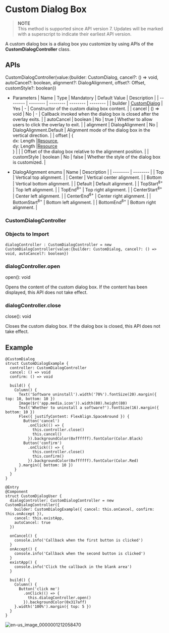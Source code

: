 # Custom Dialog Box


> **NOTE**<br>
> This method is supported since API version 7. Updates will be marked with a superscript to indicate their earliest API version.


A custom dialog box is a dialog box you customize by using APIs of the **CustomDialogController** class.


## APIs

CustomDialogController(value:{builder: CustomDialog, cancel?: () =&gt; void,  autoCancel?: boolean, alignment?: DialogAlignment, offset?: Offset, customStyle?: boolean}) 


- Parameters
  | Name | Type | Mandatory | Default Value | Description |
  | -------- | -------- | -------- | -------- | -------- |
  | builder | [CustomDialog](../../ui/ts-component-based-customdialog.md) | Yes | - | Constructor of the custom dialog box content. |
  | cancel | () =&gt; void | No | - | Callback invoked when the dialog box is closed after the overlay exits. |
  | autoCancel | boolean | No | true | Whether to allow users to click the overlay to exit. |
  | alignment | DialogAlignment | No | DialogAlignment.Default | Alignment mode of the dialog box in the vertical direction. |
  | offset | {<br/>dx: Length \|[Resource](../../ui/ts-types.md#resource),<br/>dy: Length  \|[Resource](../../ui/ts-types.md#resource)<br/>} |  |  | Offset of the dialog box relative to the alignment position. |
  | customStyle | boolean | No | false | Whether the style of the dialog box is customized. |

- DialogAlignment enums
  | Name | Description |
  | -------- | -------- |
  | Top | Vertical top alignment. |
  | Center | Vertical center alignment. |
  | Bottom | Vertical bottom alignment. |
  | Default | Default alignment. |
  | TopStart<sup>8+</sup> | Top left alignment. |
  | TopEnd<sup>8+</sup> | Top right alignment. |
  | CenterStart<sup>8+</sup> | Center left alignment. |
  | CenterEnd<sup>8+</sup> | Center right alignment. |
  | BottomStart<sup>8+</sup> | Bottom left alignment. |
  | BottomEnd<sup>8+</sup> | Bottom right alignment. |


### CustomDialogController


### Objects to Import


```
dialogController : CustomDialogController = new CustomDialogController(value:{builder: CustomDialog, cancel?: () => void, autoCancel?: boolean})
```


### dialogController.open

open(): void


Opens the content of the custom dialog box. If the content has been displayed, this API does not take effect.


### dialogController.close

close(): void

Closes the custom dialog box. If the dialog box is closed, this API does not take effect.


## Example


```
@CustomDialog
struct CustomDialogExample {
  controller: CustomDialogController
  cancel: () => void
  confirm: () => void

  build() {
    Column() {
      Text('Software uninstall').width('70%').fontSize(20).margin({ top: 10, bottom: 10 })
      Image($r('app.media.icon')).width(80).height(80)
      Text('Whether to uninstall a software?').fontSize(16).margin({ bottom: 10 })
      Flex({ justifyContent: FlexAlign.SpaceAround }) {
        Button('cancel')
          .onClick(() => {
            this.controller.close()
            this.cancel()
          }).backgroundColor(0xffffff).fontColor(Color.Black)
        Button('confirm')
          .onClick(() => {
            this.controller.close()
            this.confirm()
          }).backgroundColor(0xffffff).fontColor(Color.Red)
      }.margin({ bottom: 10 })
    }
  }
}

@Entry
@Component
struct CustomDialogUser {
  dialogController: CustomDialogController = new CustomDialogController({
    builder: CustomDialogExample({ cancel: this.onCancel, confirm: this.onAccept }),
    cancel: this.existApp,
    autoCancel: true
  })

  onCancel() {
    console.info('Callback when the first button is clicked')
  }
  onAccept() {
    console.info('Callback when the second button is clicked')
  }
  existApp() {
    console.info('Click the callback in the blank area')
  }

  build() {
    Column() {
      Button('click me')
        .onClick(() => {
          this.dialogController.open()
        }).backgroundColor(0x317aff)
    }.width('100%').margin({ top: 5 })
  }
}
```

![en-us_image_0000001212058470](figures/en-us_image_0000001212058470.gif)
